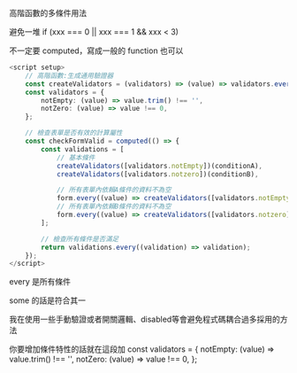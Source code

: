 高階函數的多條件用法

避免一堆 if (xxx === 0 || xxx === 1 && xxx < 3)

不一定要 computed，寫成一般的 function 也可以

```ts
<script setup>
    // 高階函數:生成通用驗證器
    const createValidators = (validators) => (value) => validators.every((validator) => validator(value));
    const validators = {
        notEmpty: (value) => value.trim() !== '',
        notZero: (value) => value !== 0,
    };

    // 檢查表單是否有效的計算屬性
    const checkFormValid = computed(() => {
        const validations = [
            // 基本條件
            createValidators([validators.notEmpty])(conditionA),
            createValidators([validators.notzero])(conditionB),

            // 所有表單內依賴A條件的資料不為空
            form.every((value) => createValidators([validators.notEmpty])(value)),
            // 所有表單內依賴B條件的資料不為空
            form.every((value) => createValidators([validators.notzero])(value)),
        ];

        // 檢查所有條件是否滿足
        return validations.every((validation) => validation);
    });
</script>
```

every 是所有條件

some 的話是符合其一

我在使用一些手動驗證或者開關邏輯、disabled等會避免程式碼耦合過多採用的方法

你要增加條件特性的話就在這段加
const validators = {
  notEmpty: (value) => value.trim() !== '',
  notZero: (value) => value !== 0,
};
